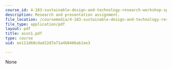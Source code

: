 ```yaml
---
course_id: 4-183-sustainable-design-and-technology-research-workshop-spring-2004
description: Research and presentation assignment.
file_location: /coursemedia/4-183-sustainable-design-and-technology-research-workshop-spring-2004/ee111d60cdad22d7a71a4b8466ab1ee3_assn1.pdf
file_type: application/pdf
layout: pdf
title: assn1.pdf
type: course
uid: ee111d60cdad22d7a71a4b8466ab1ee3

---
```

None